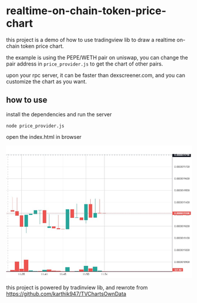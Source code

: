 # realtime-on-chain-token-price-chart


this project is a demo of how to use tradingview lib to draw a realtime on-chain token price chart.

the example is using the PEPE/WETH pair on uniswap, you can change the pair address in `price_provider.js` to get the chart of other pairs.

upon your rpc server, it can be faster than dexscreener.com, and you can customize the chart as you want.

## how to use

install the dependencies and run the server

    node price_provider.js

open the index.html in browser

![](chart.jpg)



this project is powered by tradinview lib, and rewrote from https://github.com/karthik947/TVChartsOwnData
